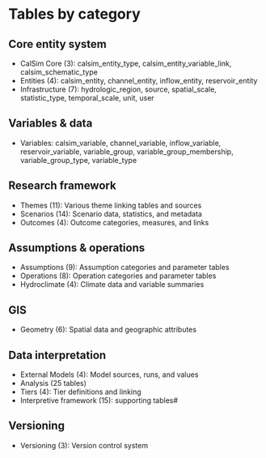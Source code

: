 # Tables by category

## Core entity system

- CalSim Core (3): calsim_entity_type, calsim_entity_variable_link, calsim_schematic_type
- Entities (4): calsim_entity, channel_entity, inflow_entity, reservoir_entity
- Infrastructure (7): hydrologic_region, source, spatial_scale, statistic_type, temporal_scale, unit, user

## Variables & data

- Variables: calsim_variable, channel_variable, inflow_variable, reservoir_variable, variable_group, variable_group_membership, variable_group_type, variable_type

## Research framework

- Themes (11): Various theme linking tables and sources
- Scenarios (14): Scenario data, statistics, and metadata
- Outcomes (4): Outcome categories, measures, and links

## Assumptions & operations
- Assumptions (9): Assumption categories and parameter tables
- Operations (8): Operation categories and parameter tables
- Hydroclimate (4): Climate data and variable summaries

## GIS

- Geometry (6): Spatial data and geographic attributes

## Data interpretation

- External Models (4): Model sources, runs, and values
- Analysis (25 tables)
- Tiers (4): Tier definitions and linking
- Interpretive framework (15): supporting tables#

## Versioning

- Versioning (3): Version control system